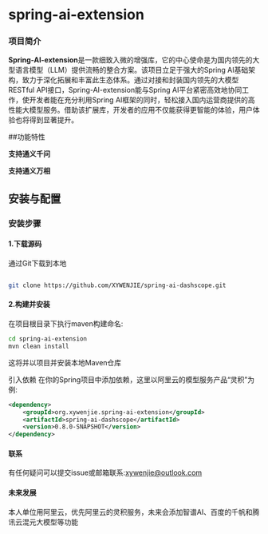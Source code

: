 # spring-ai-extension

### 项目简介

**Spring-AI-extension**是一款细致入微的增强库，它的中心使命是为国内领先的大型语言模型（LLM）提供流畅的整合方案。该项目立足于强大的Spring AI基础架构，致力于深化拓展和丰富此生态体系。通过对接和封装国内领先的大模型RESTful API接口，Spring-AI-extension能与Spring AI平台紧密高效地协同工作，使开发者能在充分利用Spring AI框架的同时，轻松接入国内运营商提供的高性能大模型服务。借助该扩展库，开发者的应用不仅能获得更智能的体验，用户体验也将得到显著提升。

##功能特性

**支持通义千问**

**支持通义万相**

## 安装与配置

### 安装步骤

#### 1.下载源码

通过Git下载到本地
~~~ bash

git clone https://github.com/XYWENJIE/spring-ai-dashscope.git

~~~

#### 2.构建并安装
在项目根目录下执行maven构建命名:
~~~ bash
cd spring-ai-extension
mvn clean install
~~~

这将并以项目并安装本地Maven仓库

引入依赖
在你的Spring项目中添加依赖，这里以阿里云的模型服务产品“灵积”为例:
~~~xml
<dependency>
	<groupId>org.xywenjie.spring-ai-extension</groupId>
	<artifactId>spring-ai-dashscope</artifactId>
	<version>0.8.0-SNAPSHOT</version>
</dependency>
~~~

#### 联系

有任何疑问可以提交issue或邮箱联系:xywenjie@outlook.com

#### 未来发展
本人单位用阿里云，优先阿里云的灵积服务，未来会添加智谱AI、百度的千帆和腾讯云混元大模型等功能